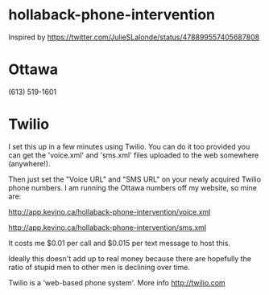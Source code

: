 hollaback-phone-intervention
============================

Inspired by https://twitter.com/JulieSLalonde/status/478899557405687808

Ottawa
============================

(613) 519-1601

Twilio
============================

I set this up in a few minutes using Twilio. You can do it too provided
you can get the 'voice.xml' and 'sms.xml' files uploaded to the web
somewhere (anywhere!).

Then just set the "Voice URL" and "SMS URL" on your newly acquired 
Twilio phone numbers. I am running the Ottawa numbers off my website,
so mine are:

http://app.kevino.ca/hollaback-phone-intervention/voice.xml

http://app.kevino.ca/hollaback-phone-intervention/sms.xml

It costs me $0.01 per call and $0.015 per text message to host this.

Ideally this doesn't add up to real money because there are hopefully
the ratio of stupid men to other men is declining over time.

Twilio is a 'web-based phone system'. More info http://twilio.com 
